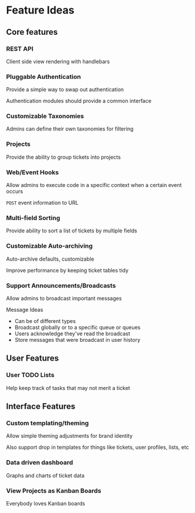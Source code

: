 
# Feature Ideas


## Core features

### REST API
Client side view rendering with handlebars

### Pluggable Authentication
Provide a simple way to swap out authentication

Authentication modules should provide a common interface

### Customizable Taxonomies
Admins can define their own taxonomies for filtering

### Projects
Provide the ability to group tickets into projects

### Web/Event Hooks
Allow admins to execute code in a specific context when a certain event occurs

`POST` event information to URL

### Multi-field Sorting
Provide ability to sort a list of tickets by multiple fields

### Customizable Auto-archiving
Auto-archive defaults, customizable

Improve performance by keeping ticket tables tidy

### Support Announcements/Broadcasts
Allow admins to broadcast important messages

Message Ideas
* Can be of different types
* Broadcast globally or to a specific queue or queues
* Users acknowledge they've read the broadcast
* Store messages that were broadcast in user history


## User Features

### User TODO Lists
Help keep track of tasks that may not merit a ticket


## Interface Features

### Custom templating/theming
Allow simple theming adjustments for brand identity

Also support drop in templates for things like tickets, user profiles, lists, etc

### Data driven dashboard
Graphs and charts of ticket data

### View Projects as Kanban Boards
Everybody loves Kanban boards
